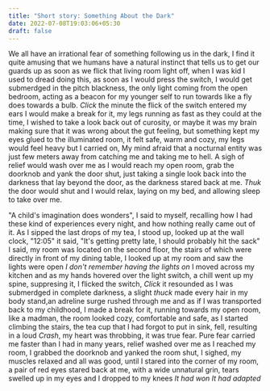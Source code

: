 ```yaml
---
title: "Short story: Something About the Dark"
date: 2022-07-08T19:03:06+05:30
draft: false
---
```


We all have an irrational fear of something following us in the dark, I find it quite amusing that
we humans have a natural instinct that tells us to get our guards up as soon as we flick that living
room light off, when I was kid I used to dread doing this, as soon as I would press the switch, I
would get submerdged in the pitch blackness, the only light coming from the open bedroom, acting as
a beacon for my younger self to run towards like a fly does towards a bulb. _Click_ the minute the
flick of the switch entered my ears I would make a break for it, my legs running as fast as they
could at the time, I wished to take a look back out of curosity, or maybe it was my brain making
sure that it was wrong about the gut feeling, but something kept my eyes glued to the illuminated
room, it felt safe, warm and cozy, my legs would feel heavy but I carried on, My mind afraid that a
nocturnal entity was just few meters away from catching me and taking me to hell. A sigh of relief
would wash over me as I would reach my open room, grab the doorknob and yank the door shut, just
taking a single look back into the darkness that lay beyond the door, as the darkness stared back at
me. _Thuk_ the door would shut and I would relax, laying on my bed, and allowing sleep to take over
me.

"A child's imagination does wonders", I said to myself, recalling how I had these kind of
experiences every night, and how nothing really came out of it. As I sipped the last drops of my
tea, I stood up, looked up at the wall clock, "12:05" it said, "It's getting pretty late, I should
probably hit the sack" I said, my room was located on the second floor, the stairs of which were
directly in front of my dining table, I looked up at my room and saw the lights were open _I don't
remember having the lights on_ I moved across my kitchen and as my hands hovered over the light
switch, a chill went up my spine, suppresing it, I flicked the switch, _Click_ it resounded as I was
submerdged in complete darkness, a slight _thuck_ made every hair in my body stand,an adreline
surge rushed through me and as if I was transported back to my childhood, I made a break for it,
running towards my open room, like a madman, the room looked cozy, comfortable and safe, as I
started climbing the stairs, the tea cup that I had forgot to put in sink, fell, resulting in a
loud _Crash_, my heart was throbbing, it was true fear. Pure fear carried me faster than I had in
many years, relief washed over me as I reached my room, I grabbed the doorknob and yanked the room
shut, I sighed, my muscles relaxed and all was good, until I stared into the corner of my room, a
pair of red eyes stared back at me, with a wide unnatural grin, tears swelled up in my eyes and I
dropped to my knees _It had won_ _It had adapted_
